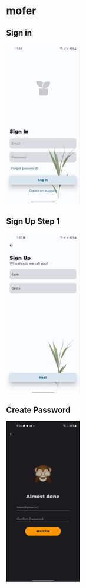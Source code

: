 # mofer


## Sign in
<img src="https://raw.githubusercontent.com/TheMoonK1d/mofer-mobile-frontend/master/img/1.jpg" width="200" />

## Sign Up Step 1
<img src="https://raw.githubusercontent.com/TheMoonK1d/mofer-mobile-frontend/master/img/2.jpg" width="200" />

## Create Password
<img src="https://raw.githubusercontent.com/TheMoonK1d/food-rating-system-android/master/screens/Screenshot_20230121-092620_Rate.jpg" width="200" />
